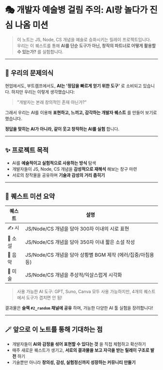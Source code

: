 # 🎭 개발자 예술병 걸림 주의: AI랑 놀다가 진심 나옴 미션

> 이 노트는 JS, Node, CS 개념을 예술로 승화시키는 릴레이 프로젝트입니다.   
> 우리는 이 퀘스트를 통해 **AI를 단순 도구가 아닌, 창작의 파트너로 어떻게 활용할 수 있는가?** 를 실험합니다.  

---

## 🧠 우리의 문제의식

현업에서도, 부트캠프에서도, **AI는 '정답을 빠르게 얻기 위한 도구'** 로 소비되고 있습니다. 
하지만 우리는 이렇게 생각했습니다:

> "개발자는 본래 창의적인 존재 아닌가?"
> 

그래서 우리는 AI를 이용해 **표현하고, 느끼고, 감각하는 개발자 퀘스트** 를 만들어 보기로 했습니다.

**정답을 맞히는 AI가 아니라, 같이 웃고 창작하는 AI를 실험** 합니다.

---

## ✨ 프로젝트 목적

- AI를 **예술적이고 실험적으로 사용하는 방식** 탐색
- 개발자들이 JS, Node, CS 개념을 **감성적으로 재해석** 해보는 창구 마련
- 서로의 창작물을 공유하며 **기술과 감성의 거리 좁히기**

---

## 🎯 퀘스트 미션 요약

| 퀘스트 | 설명 |
| --- | --- |
| ✍️ 시 | JS/Node/CS 개념을 담아 300자 이내의 시로 표현 |
| 📖 소설 | JS/Node/CS 개념을 담아 350자 이내 짧은 소설 작성 |
| 🎵 음악 | JS/Node/CS 개념을 담아 상황별 BGM 제작 (에러/집중/아침용 등) |
| 🎨 미술 | JS/Node/CS 개념을 추상적/익살스럽게 시각화 |

> 사용 가능한 AI 도구: GPT, Suno, Canva 모두 사용 가능하지만, 4개의 퀘스트에서 도구가 겹치면 안 됨!
 

결과물은 **슬랙 `#2_random` 채널에 공유** 하며, 가능한 다양한 AI 툴 실험을 장려합니다!

---

## 🪄 앞으로 이 노트를 통해 기대하는 점

- 개발자들이 **AI와 감정을 섞어 표현할 수 있다는 것** 을 직접 체험하고 확산하기
- 매주 새로운 퀘스트가 생기고, **서로의 결과물을 보고 자극을 받는 릴레이 구조로 발전** 하기
- 기술뿐만 아니라 **창의성, 감성, 실험정신까지 성장하는 커뮤니티 만들기**
